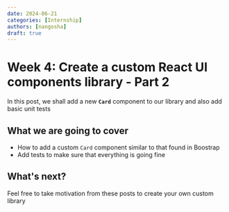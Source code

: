 ```yaml
---
date: 2024-06-21
categories: [Internship]
authors: [nangosha]
draft: true
---
```


# Week 4: Create a custom React UI components library - Part 2

In this post, we shall add a new **`Card`** component to our library and also add basic unit tests

<!-- more -->

## What we are going to cover

- How to add a custom `Card` component similar to that found in Boostrap
- Add tests to make sure that everything is going fine

## What's next?

Feel free to take motivation from these posts to create your own custom library
